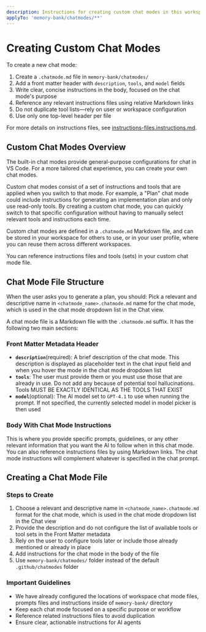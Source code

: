 ```yaml
---
description: Instructions for creating custom chat modes in this workspace.
applyTo: 'memory-bank/chatmodes/**'
---
```


# Creating Custom Chat Modes

To create a new chat mode:

1. Create a `.chatmode.md` file in `memory-bank/chatmodes/`
2. Add a front matter header with `description`, `tools`, and `model` fields
3. Write clear, concise instructions in the body, focused on the chat mode's
   purpose
4. Reference any relevant instructions files using relative Markdown links
5. Do not duplicate tool lists—rely on user or workspace configuration
6. Use only one top-level header per file

For more details on instructions files, see
[instructions-files.instructions.md](../instructions/instructions-files.instructions.md).

## Custom Chat Modes Overview

The built-in chat modes provide general-purpose configurations for chat in VS
Code. For a more tailored chat experience, you can create your own chat modes.

Custom chat modes consist of a set of instructions and tools that are applied
when you switch to that mode. For example, a "Plan" chat mode could include
instructions for generating an implementation plan and only use read-only tools.
By creating a custom chat mode, you can quickly switch to that specific
configuration without having to manually select relevant tools and instructions
each time.

Custom chat modes are defined in a `.chatmode.md` Markdown file, and can be
stored in your workspace for others to use, or in your user profile, where you
can reuse them across different workspaces.

You can reference instructions files and tools (sets) in your custom chat mode
file.

## Chat Mode File Structure

When the user asks you to generate a plan, you should: Pick a relevant and
descriptive name in `<chatmode_name>.chatmode.md` name for the chat mode, which
is used in the chat mode dropdown list in the Chat view.

A chat mode file is a Markdown file with the `.chatmode.md` suffix. It has the
following two main sections:

### Front Matter Metadata Header

- **`description`**(required): A brief description of the chat mode. This
  description is displayed as placeholder text in the chat input field and when
  you hover the mode in the chat mode dropdown list
- **`tools`**: The user must provide them or you must use those that are already
  in use. Do not add any because of potential tool hallucinations. Tools MUST BE
  EXACTLY IDENTICAL AS THE TOOLS THAT EXIST
- **`model`**(optional): The AI model set to `GPT-4.1` to use when running the
  prompt. If not specified, the currently selected model in model picker is then
  used

### Body With Chat Mode Instructions

This is where you provide specific prompts, guidelines, or any other relevant
information that you want the AI to follow when in this chat mode. You can also
reference instructions files by using Markdown links. The chat mode instructions
will complement whatever is specified in the chat prompt.

## Creating a Chat Mode File

### Steps to Create

1. Choose a relevant and descriptive name in `<chatmode_name>.chatmode.md`
   format for the chat mode, which is used in the chat mode dropdown list in the
   Chat view
2. Provide the description and do not configure the list of available tools or
   tool sets in the Front Matter metadata
3. Rely on the user to configure tools later or include those already mentioned
   or already in place
4. Add instructions for the chat mode in the body of the file
5. Use `memory-bank/chatmodes/` folder instead of the default
   `.github/chatmodes` folder

### Important Guidelines

- We have already configured the locations of workspace chat mode files, prompts
  files and instructions inside of `memory-bank/` directory
- Keep each chat mode focused on a specific purpose or workflow
- Reference related instructions files to avoid duplication
- Ensure clear, actionable instructions for AI agents
